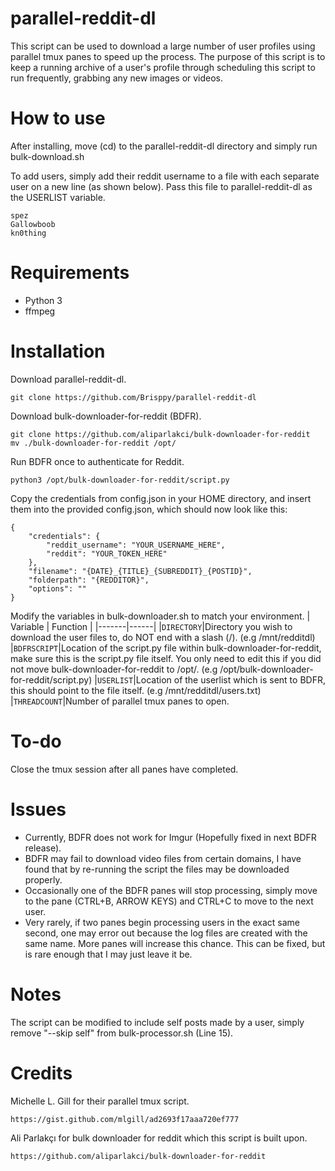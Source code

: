 # parallel-reddit-dl
This script can be used to download a large number of user profiles using parallel tmux panes to speed up the process. The purpose of this script is to keep a running archive of a user's profile through scheduling this script to run frequently, grabbing any new images or videos.

# How to use
After installing, move (cd) to the parallel-reddit-dl directory and simply run bulk-download.sh

To add users, simply add their reddit username to a file with each separate user on a new line (as shown below). Pass this file to parallel-reddit-dl as the USERLIST variable.
```
spez
Gallowboob
kn0thing
```

# Requirements
* Python 3
* ffmpeg

# Installation
Download parallel-reddit-dl.
```
git clone https://github.com/Brisppy/parallel-reddit-dl
```

Download bulk-downloader-for-reddit (BDFR).
```
git clone https://github.com/aliparlakci/bulk-downloader-for-reddit
mv ./bulk-downloader-for-reddit /opt/
```

Run BDFR once to authenticate for Reddit.
```
python3 /opt/bulk-downloader-for-reddit/script.py
```

Copy the credentials from config.json in your HOME directory, and insert them into the provided config.json, which should now look like this:
```
{
    "credentials": {
        "reddit_username": "YOUR_USERNAME_HERE",
        "reddit": "YOUR_TOKEN_HERE"
    },
    "filename": "{DATE}_{TITLE}_{SUBREDDIT}_{POSTID}",
    "folderpath": "{REDDITOR}",
    "options": ""
}
```

Modify the variables in bulk-downloader.sh to match your environment.
| Variable | Function |
|-------|------|
|```DIRECTORY```|Directory you wish to download the user files to, do NOT end with a slash (/). (e.g /mnt/redditdl)
|```BDFRSCRIPT```|Location of the script.py file within bulk-downloader-for-reddit, make sure this is the script.py file itself. You only need to edit this if you did not move bulk-downloader-for-reddit to /opt/. (e.g /opt/bulk-downloader-for-reddit/script.py)
|```USERLIST```|Location of the userlist which is sent to BDFR, this should point to the file itself. (e.g /mnt/redditdl/users.txt)
|```THREADCOUNT```|Number of parallel tmux panes to open.

# To-do
Close the tmux session after all panes have completed.

# Issues
* Currently, BDFR does not work for Imgur (Hopefully fixed in next BDFR release).
* BDFR may fail to download video files from certain domains, I have found that by re-running the script the files may be downloaded properly.
* Occasionally one of the BDFR panes will stop processing, simply move to the pane (CTRL+B, ARROW KEYS) and CTRL+C to move to the next user.
* Very rarely, if two panes begin processing users in the exact same second, one may error out because the log files are created with the same name. More panes will increase this chance. This can be fixed, but is rare enough that I may just leave it be.

# Notes
The script can be modified to include self posts made by a user, simply remove "--skip self" from bulk-processor.sh (Line 15).

# Credits
Michelle L. Gill for their parallel tmux script.
```
https://gist.github.com/mlgill/ad2693f17aaa720ef777
```

Ali Parlakçı for bulk downloader for reddit which this script is built upon.
```
https://github.com/aliparlakci/bulk-downloader-for-reddit
```
